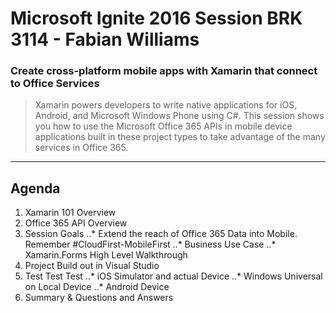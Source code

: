 # Microsoft Ignite 2016 Session BRK 3114 - Fabian Williams
### Create cross-platform mobile apps with Xamarin that connect to Office Services

> Xamarin powers developers to write native applications for iOS, Android, and Microsoft Windows Phone using C#. This session shows you how to use the Microsoft Office 365 APIs in mobile device applications built in these project types to take advantage of the many services in Office 365. 
---
## Agenda
1. Xamarin 101 Overview
2. Office 365 API Overview
3. Session Goals
..* Extend the reach of Office 365 Data into Mobile. Remember #CloudFirst-MobileFirst
..* Business Use Case
..* Xamarin.Forms High Level Walkthrough
4.  Project Build out in Visual Studio
5. Test Test Test
..* iOS Simulator and actual Device
..* Windows Universal on Local Device
..* Android Device
6.  Summary & Questions and Answers

